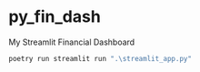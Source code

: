 # py_fin_dash
 My Streamlit Financial Dashboard

```bash title:"how to execute the project"
poetry run streamlit run ".\streamlit_app.py"
```
